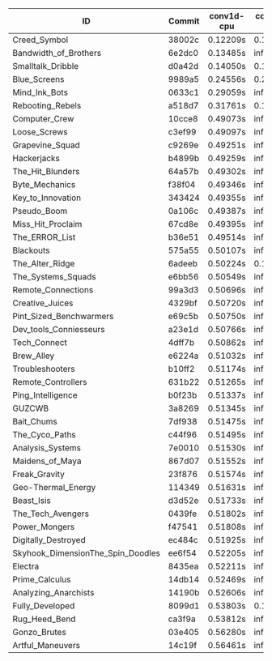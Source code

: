 |ID|Commit|conv1d-cpu|conv1d-gpu|DWSPConv2D-gpu|gemm-gpu|avg|
|-|-|-|-|-|-|-|
|Creed_Symbol|38002c|0.12209s|0.11350s|infs|1.84343s|infs|
|Bandwidth_of_Brothers|6e2dc0|0.13485s|infs|infs|2.16711s|infs|
|Smalltalk_Dribble|d0a42d|0.14050s|0.13446s|infs|4.48991s|infs|
|Blue_Screens|9989a5|0.24556s|0.20218s|infs|4.56985s|infs|
|Mind_Ink_Bots|0633c1|0.29059s|infs|infs|4.60069s|infs|
|Rebooting_Rebels|a518d7|0.31761s|0.11814s|infs|4.61341s|infs|
|Computer_Crew|10cce8|0.49073s|infs|infs|4.66779s|infs|
|Loose_Screws|c3ef99|0.49097s|infs|infs|4.66908s|infs|
|Grapevine_Squad|c9269e|0.49251s|infs|infs|4.69768s|infs|
|Hackerjacks|b4899b|0.49259s|infs|infs|4.65619s|infs|
|The_Hit_Blunders|64a57b|0.49302s|infs|infs|4.68256s|infs|
|Byte_Mechanics|f38f04|0.49346s|infs|infs|4.67257s|infs|
|Key_to_Innovation|343424|0.49355s|infs|infs|4.66131s|infs|
|Pseudo_Boom|0a106c|0.49387s|infs|infs|4.69093s|infs|
|Miss_Hit_Proclaim|67cd8e|0.49395s|infs|infs|4.67389s|infs|
|The_ERROR_List|b36e51|0.49514s|infs|infs|4.73325s|infs|
|Blackouts|575a55|0.50107s|infs|infs|4.59120s|infs|
|The_Alter_Ridge|6adeeb|0.50224s|0.16309s|infs|4.60519s|infs|
|The_Systems_Squads|e6bb56|0.50549s|infs|infs|4.63949s|infs|
|Remote_Connections|99a3d3|0.50696s|infs|infs|4.61076s|infs|
|Creative_Juices|4329bf|0.50720s|infs|infs|4.58604s|infs|
|Pint_Sized_Benchwarmers|e69c5b|0.50750s|infs|infs|4.63961s|infs|
|Dev_tools_Conniesseurs|a23e1d|0.50766s|infs|infs|4.65145s|infs|
|Tech_Connect|4dff7b|0.50862s|infs|infs|4.63016s|infs|
|Brew_Alley|e6224a|0.51032s|infs|infs|4.59322s|infs|
|Troubleshooters|b10ff2|0.51174s|infs|infs|4.73866s|infs|
|Remote_Controllers|631b22|0.51265s|infs|infs|4.67484s|infs|
|Ping_Intelligence|b0f23b|0.51337s|infs|infs|4.65286s|infs|
|GUZCWB|3a8269|0.51345s|infs|infs|4.59667s|infs|
|Bait_Chums|7df938|0.51475s|infs|infs|4.64004s|infs|
|The_Cyco_Paths|c44f96|0.51495s|infs|infs|4.64671s|infs|
|Analysis_Systems|7e0010|0.51530s|infs|infs|4.63435s|infs|
|Maidens_of_Maya|867d07|0.51552s|infs|infs|4.66011s|infs|
|Freak_Gravity|23f876|0.51574s|infs|infs|4.61003s|infs|
|Geo-Thermal_Energy|114349|0.51631s|infs|infs|4.66367s|infs|
|Beast_Isis|d3d52e|0.51733s|infs|infs|4.58549s|infs|
|The_Tech_Avengers|0439fe|0.51802s|infs|infs|4.75544s|infs|
|Power_Mongers|f47541|0.51808s|infs|infs|4.58408s|infs|
|Digitally_Destroyed|ec484c|0.51925s|infs|infs|4.59271s|infs|
|Skyhook_DimensionThe_Spin_Doodles|ee6f54|0.52205s|infs|infs|4.60163s|infs|
|Electra|8435ea|0.52211s|infs|infs|4.59118s|infs|
|Prime_Calculus|14db14|0.52469s|infs|infs|4.62289s|infs|
|Analyzing_Anarchists|14190b|0.52606s|infs|infs|4.62752s|infs|
|Fully_Developed|8099d1|0.53803s|0.14695s|infs|2.23473s|infs|
|Rug_Heed_Bend|ca3f9a|0.53812s|infs|infs|4.63083s|infs|
|Gonzo_Brutes|03e405|0.56280s|infs|infs|4.69399s|infs|
|Artful_Maneuvers|14c19f|0.56461s|infs|infs|4.67314s|infs|
